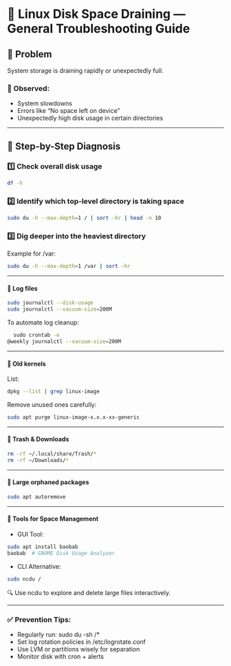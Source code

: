 # 🧩 Linux Disk Space Draining — General Troubleshooting Guide

## 🐛 Problem
System storage is draining rapidly or unexpectedly full.

### 💬 Observed:
- System slowdowns
- Errors like “No space left on device”
- Unexpectedly high disk usage in certain directories

---

## 🔎 Step-by-Step Diagnosis

### 1️⃣ Check overall disk usage
```bash
df -h
```

### 2️⃣ Identify which top-level directory is taking space

```bash
sudo du -h --max-depth=1 / | sort -hr | head -n 10
```

### 3️⃣ Dig deeper into the heaviest directory

Example for /var:

```bash
sudo du -h --max-depth=1 /var | sort -hr
```

---

#### 🔹 Log files

```bash
sudo journalctl --disk-usage
sudo journalctl --vacuum-size=200M
```

To automate log cleanup:

  ``` bash
￼ sudo crontab -e
  @weekly journalctl --vacuum-size=200M
  ```

---

#### 🔹 Old kernels

List:

  ```bash
  dpkg --list | grep linux-image
  ```

Remove unused ones carefully:

  ```bash
  sudo apt purge linux-image-x.x.x-xx-generic
  ```

---

#### 🔹 Trash & Downloads

```bash
rm -rf ~/.local/share/Trash/*
rm -rf ~/Downloads/*
```

---

#### 🔹 Large orphaned packages

```bash
sudo apt autoremove
```

---

#### 🧰 Tools for Space Management

- GUI Tool:
```bash
sudo apt install baobab
baobab  # GNOME Disk Usage Analyzer
```

- CLI Alternative:
```bash
sudo ncdu /
```

🔍 Use ncdu to explore and delete large files interactively.

---

### ✅ Prevention Tips:

  - Regularly run: sudo du -sh /*
  - Set log rotation policies in /etc/logrotate.conf
  - Use LVM or partitions wisely for separation
  - Monitor disk with cron + alerts
